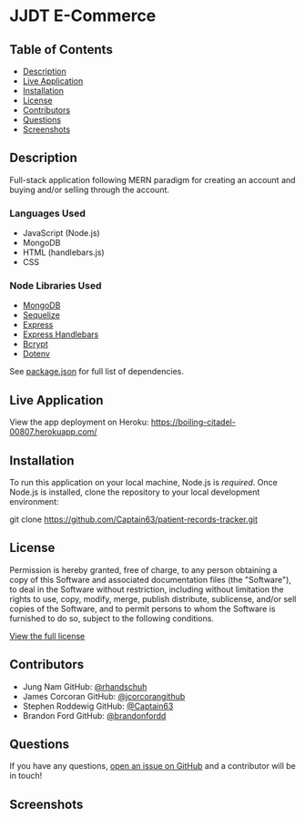 # JJDT E-Commerce 

## Table of Contents
* [Description](#description)
* [Live Application](#live-application)
* [Installation](#installation)
* [License](#license)
* [Contributors](#contributors)
* [Questions](#questions)
* [Screenshots](#screenshots)

## Description
Full-stack application following MERN paradigm for creating an account and buying and/or selling through the account. 

### Languages Used
- JavaScript (Node.js)
- MongoDB
- HTML (handlebars.js)
- CSS

### Node Libraries Used
- [MongoDB](https://www.npmjs.com/package/mongodb)
- [Sequelize](https://www.npmjs.com/package/sequelize)
- [Express](https://www.npmjs.com/package/express)
- [Express Handlebars](https://www.npmjs.com/package/express-handlebars)
- [Bcrypt](https://www.npmjs.com/package/bcrypt)
- [Dotenv](https://www.npmjs.com/package/dotenv)

See [package.json](./package.json) for full list of dependencies.

## Live Application
View the app deployment on Heroku: https://boiling-citadel-00807.herokuapp.com/

## Installation
To run this application on your local machine, Node.js is _required_. Once Node.js is installed, clone the repository to your local development environment:

git clone https://github.com/Captain63/patient-records-tracker.git


## License
Permission is hereby granted, free of charge, to any person obtaining a copy of this Software and associated documentation files (the "Software"), to deal in the Software without  restriction, including without limitation the rights to use, copy, modify, merge, publish distribute, sublicense, and/or sell copies of the Software, and to permit persons to whom the Software is furnished to do so, subject to the following conditions.

[View the full license](./LICENSE)

## Contributors
- Jung Nam GitHub: [@rhandschuh](https://github.com/rhandschuh)
- James Corcoran GitHub: [@jcorcorangithub](https://github.com/jcorcorangithub)
- Stephen Roddewig GitHub: [@Captain63](https://github.com/Captain63)
- Brandon Ford GitHub: [@brandonfordd](https://github.com/brandonfordd)


## Questions
If you have any questions, [open an issue on GitHub](https://github.com/jcorcorangithub/jjdt_e-commerce) and a contributor will be in touch!

## Screenshots
<!-- ![alt text](screenshots/screenshot1.png)
![alt text](screenshots/screenshot2.png)
![alt text](screenshots/screenshot3.png)
![alt text](screenshots/screenshot4.png) -->
